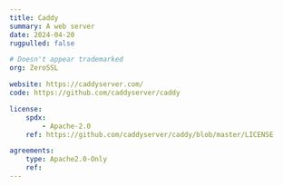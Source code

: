 ```yaml
---
title: Caddy
summary: A web server
date: 2024-04-20
rugpulled: false

# Doesn't appear trademarked
org: ZeroSSL

website: https://caddyserver.com/
code: https://github.com/caddyserver/caddy

license:
    spdx:
        - Apache-2.0
    ref: https://github.com/caddyserver/caddy/blob/master/LICENSE

agreements:
    type: Apache2.0-Only
    ref:
---
```

